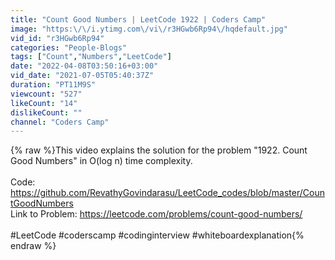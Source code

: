 ```yaml
---
title: "Count Good Numbers | LeetCode 1922 | Coders Camp"
image: "https:\/\/i.ytimg.com\/vi\/r3HGwb6Rp94\/hqdefault.jpg"
vid_id: "r3HGwb6Rp94"
categories: "People-Blogs"
tags: ["Count","Numbers","LeetCode"]
date: "2022-04-08T03:50:16+03:00"
vid_date: "2021-07-05T05:40:37Z"
duration: "PT11M9S"
viewcount: "527"
likeCount: "14"
dislikeCount: ""
channel: "Coders Camp"
---
```

{% raw %}This video explains the solution for the problem &quot;1922. Count Good Numbers&quot; in O(log n) time complexity. <br /><br />Code: <a rel="nofollow" target="blank" href="https://github.com/RevathyGovindarasu/LeetCode_codes/blob/master/CountGoodNumbers">https://github.com/RevathyGovindarasu/LeetCode_codes/blob/master/CountGoodNumbers</a><br />Link to Problem: <a rel="nofollow" target="blank" href="https://leetcode.com/problems/count-good-numbers/">https://leetcode.com/problems/count-good-numbers/</a><br /><br />#LeetCode #coderscamp #codinginterview #whiteboardexplanation{% endraw %}

